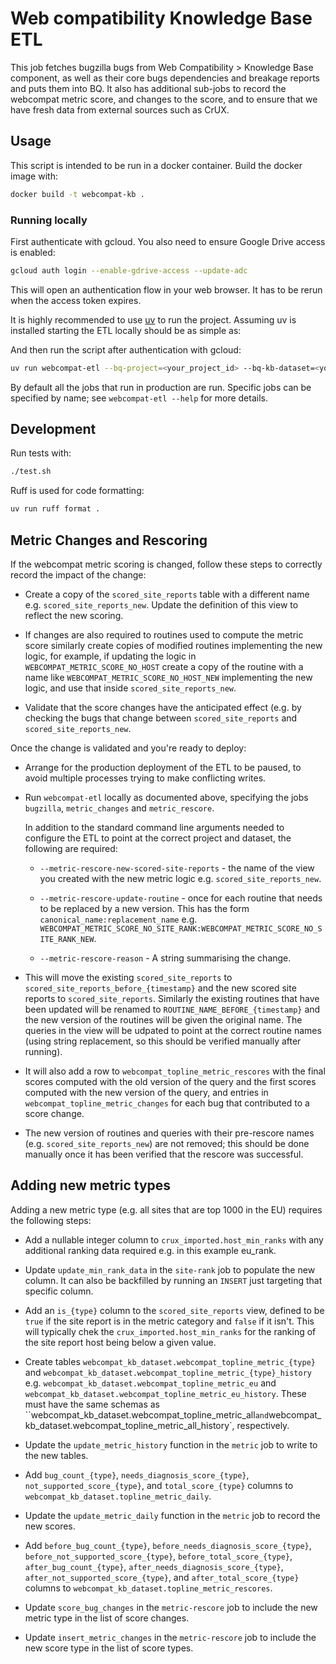 # Web compatibility Knowledge Base ETL

This job fetches bugzilla bugs from Web Compatibility > Knowledge Base
component, as well as their core bugs dependencies and breakage
reports and puts them into BQ. It also has additional sub-jobs to
record the webcompat metric score, and changes to the score, and to
ensure that we have fresh data from external sources such as CrUX.

## Usage

This script is intended to be run in a docker container.
Build the docker image with:

```sh
docker build -t webcompat-kb .
```

### Running locally

First authenticate with gcloud. You also need to ensure Google Drive
access is enabled:

```sh
gcloud auth login --enable-gdrive-access --update-adc
```

This will open an authentication flow in your web browser. It has to
be rerun when the access token expires.

It is highly recommended to use [uv](https://docs.astral.sh/uv/) to
run the project. Assuming uv is installed starting the ETL locally
should be as simple as:

And then run the script after authentication with gcloud:

```sh
uv run webcompat-etl --bq-project=<your_project_id> --bq-kb-dataset=<your_dataset_id> --no-write
```

By default all the jobs that run in production are run. Specific jobs
can be specified by name; see `webcompat-etl --help` for more details.

## Development

Run tests with:

```sh
./test.sh
```

Ruff is used for code formatting:
```sh
uv run ruff format .
```

## Metric Changes and Rescoring

If the webcompat metric scoring is changed, follow these steps to
correctly record the impact of the change:

* Create a copy of the `scored_site_reports` table with a different
  name e.g. `scored_site_reports_new`.  Update the definition of this
  view to reflect the new scoring.

* If changes are also required to routines used to compute the metric
  score similarly create copies of modified routines implementing the
  new logic, for example, if updating the logic in
  `WEBCOMPAT_METRIC_SCORE_NO_HOST` create a copy of the routine with a
  name like `WEBCOMPAT_METRIC_SCORE_NO_HOST_NEW` implementing the new
  logic, and use that inside `scored_site_reports_new`.

* Validate that the score changes have the anticipated effect (e.g. by
  checking the bugs that change between `scored_site_reports` and
  `scored_site_reports_new`.

Once the change is validated and you're ready to deploy:

* Arrange for the production deployment of the ETL to be paused, to
  avoid multiple processes trying to make conflicting writes.

* Run `webcompat-etl` locally as documented above, specifying the jobs
  `bugzilla`, `metric_changes` and `metric_rescore`.

  In addition to the standard command line arguments needed to
  configure the ETL to point at the correct project and dataset, the
  following are required:

  * `--metric-rescore-new-scored-site-reports` - the name of the view
    you created with the new metric logic
    e.g. `scored_site_reports_new`.

  * `--metric-rescore-update-routine` - once for each routine that
    needs to be replaced by a new version. This has the form
    `canonical_name:replacement_name`
    e.g. `WEBCOMPAT_METRIC_SCORE_NO_SITE_RANK:WEBCOMPAT_METRIC_SCORE_NO_SITE_RANK_NEW`.

  * `--metric-rescore-reason` - A string summarising the change.

* This will move the existing `scored_site_reports` to
  `scored_site_reports_before_{timestamp}` and the new scored site
  reports to `scored_site_reports`. Similarly the existing routines
  that have been updated will be renamed to
  `ROUTINE_NAME_BEFORE_{timestamp}` and the new version of the
  routines will be given the original name. The queries in the view
  will be udpated to point at the correct routine names (using string
  replacement, so this should be verified manually after running).

* It will also add a row to `webcompat_topline_metric_rescores` with
  the final scores computed with the old version of the query and the
  first scores computed with the new version of the query, and entries
  in `webcompat_topline_metric_changes` for each bug that contributed
  to a score change.

* The new version of routines and queries with their pre-rescore names
  (e.g. `scored_site_reports_new`) are not removed; this should be
  done manually once it has been verified that the rescore was
  successful.

## Adding new metric types

Adding a new metric type (e.g. all sites that are top 1000 in the EU)
requires the following steps:

* Add a nullable integer column to `crux_imported.host_min_ranks` with
  any additional ranking data required e.g. in this example eu_rank.

* Update `update_min_rank_data` in the `site-rank` job to populate the
  new column. It can also be backfilled by running an `INSERT` just
  targeting that specific column.

* Add an `is_{type}` column to the `scored_site_reports` view, defined
  to be `true` if the site report is in the metric category and
  `false` if it isn't. This will typically chek the
  `crux_imported.host_min_ranks` for the ranking of the site report
  host being below a given value.

* Create tables `webcompat_kb_dataset.webcompat_topline_metric_{type}`
  and `webcompat_kb_dataset.webcompat_topline_metric_{type}_history`
  e.g. `webcompat_kb_dataset.webcompat_topline_metric_eu` and
  `webcompat_kb_dataset.webcompat_topline_metric_eu_history`. These
  must have the same schemas as
  ``webcompat_kb_dataset.webcompat_topline_metric_all` and
  `webcompat_kb_dataset.webcompat_topline_metric_all_history`,
  respectively.

* Update the `update_metric_history` function in the `metric` job to
  write to the new tables.

* Add `bug_count_{type}`, `needs_diagnosis_score_{type}`,
  `not_supported_score_{type}`, and `total_score_{type}` columns to
  `webcompat_kb_dataset.topline_metric_daily`.

* Update the `update_metric_daily` function in the `metric` job to
  record the new scores.

* Add `before_bug_count_{type}`,
  `before_needs_diagnosis_score_{type}`,
  `before_not_supported_score_{type}`, `before_total_score_{type}`,
  `after_bug_count_{type}`, `after_needs_diagnosis_score_{type}`,
  `after_not_supported_score_{type}`, and `after_total_score_{type}`
  columns to `webcompat_kb_dataset.topline_metric_rescores`.

* Update `score_bug_changes` in the `metric-rescore` job to include
  the new metric type in the list of score changes.

* Update `insert_metric_changes` in the `metric-rescore` job to
  include the new score type in the list of score types.
